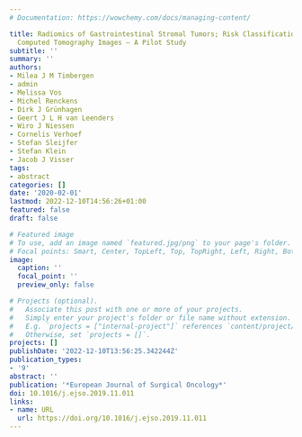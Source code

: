 ```yaml
---
# Documentation: https://wowchemy.com/docs/managing-content/

title: Radiomics of Gastrointestinal Stromal Tumors; Risk Classification Based on
  Computed Tomography Images – A Pilot Study
subtitle: ''
summary: ''
authors:
- Milea J M Timbergen
- admin
- Melissa Vos
- Michel Renckens
- Dirk J Grünhagen
- Geert J L H van Leenders
- Wiro J Niessen
- Cornelis Verhoef
- Stefan Sleijfer
- Stefan Klein
- Jacob J Visser
tags:
- abstract
categories: []
date: '2020-02-01'
lastmod: 2022-12-10T14:56:26+01:00
featured: false
draft: false

# Featured image
# To use, add an image named `featured.jpg/png` to your page's folder.
# Focal points: Smart, Center, TopLeft, Top, TopRight, Left, Right, BottomLeft, Bottom, BottomRight.
image:
  caption: ''
  focal_point: ''
  preview_only: false

# Projects (optional).
#   Associate this post with one or more of your projects.
#   Simply enter your project's folder or file name without extension.
#   E.g. `projects = ["internal-project"]` references `content/project/deep-learning/index.md`.
#   Otherwise, set `projects = []`.
projects: []
publishDate: '2022-12-10T13:56:25.342244Z'
publication_types:
- '9'
abstract: ''
publication: '*European Journal of Surgical Oncology*'
doi: 10.1016/j.ejso.2019.11.011
links:
- name: URL
  url: https://doi.org/10.1016/j.ejso.2019.11.011
---
```

